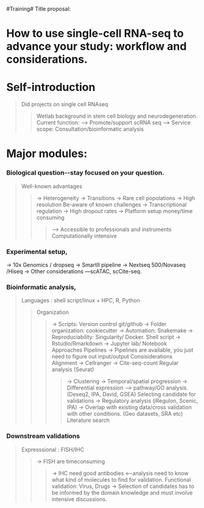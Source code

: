 #Training#
Title proposal: 
# How to use single-cell RNA-seq to advance your study: workflow and considerations. 

# Self-introduction
>Did projects on single cell RNAseq
>>Wetlab background in stem cell biology and neurodegeneration.
>Current function: --> Promote/support scRNA seq 
		--> Service scope: Consultation/bioinformatic analysis

# Major modules: 
### Biological question--stay focused on your question. 
> Well-known advantages
>> -> Heterogeneity
>> -> Transitions 
>> -> Rare cell popolations
>> -> High resolution
> Be-aware of known challenges
>> -> Transcriptional regulation
>> -> High dropout rates
>> -> Platform setup money/time consuming
>>> --> Accessible to professionals and instruments
>> Computationally intensive
### Experimental setup, 
-> 10x Genomics / dropseq
-> SmartII pipeline
-> Nextseq 500/Novaseq /Hiseq
-> Other considerations —scATAC, scCite-seq.
### Bioinformatic analysis, 
> Languages : shell script/linux + HPC, R, Python
>> Organization
>>> -> Scripts: Version control git/github
>>> -> Folder organization: cookiecutter
>>> -> Automation: Snakemake
>>> -> Reproduciability: Singularity/ Docker.
>> Shell script
>> -> Rstudio/Rmarkdown
>> -> Jupyter lab/ Notebook
> Approaches
>> Pipelines
-> Pipelines are available, you just need to figure out input/output
> Consisiderations 
>>> Alignment
>>> -> Cellranger
>>> -> Cite-seq-count
>>> Regular analysis (Seurat)
>>>> -> Clustering
>>>> -> Temporal/spatial progression
>>>> -> Differential expression —> pathway/GO analysis. (Deseq2, IPA, David, GSEA)
>> Selecting candidate for validations
>>> -> Regulatory analysis (iRegulon, Scenic, IPA) 
>>> -> Overlap with existing data/cross validation with other conditions. (Geo datasets, SRA etc)
>>> Literature search
### Downstream validations
> Expresssional : FISH/IHC
>> -> FISH are timeconsuming 
>>> -> IHC need good antibodies <--analysis need to know what kind of molecules to find for validation.
> Functional validation: Virus, Drugs
>> -> Selection of candidates has to be informed by the domain knowledge and must involve intensive discussions. 




